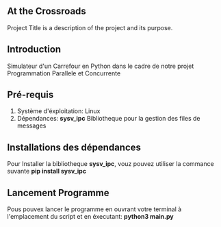## **At the Crossroads**

Project Title is a description of the project and its purpose.

## **Introduction**

Simulateur d'un Carrefour en Python dans le cadre de notre projet Programmation Parallele et Concurrente
## **Pré-requis**
1. Système d'éxploitation: Linux
2. Dépendances: **sysv_ipc**
Bibliotheque pour la gestion des files de messages

## **Installations des dépendances**
Pour Installer la bibliotheque **sysv_ipc**, vouz pouvez utiliser la commance suvante
**pip install sysv_ipc**

## **Lancement Programme**
Pous pouvex lancer le programme en ouvrant votre terminal à l'emplacement du script et en éxecutant:
**python3 main.py**
